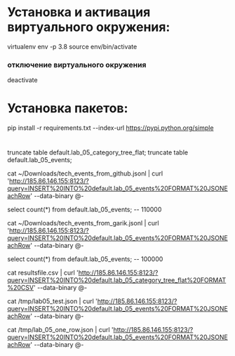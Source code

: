 # Установка и активация виртуального окружения:
virtualenv env -p 3.8
source env/bin/activate

### отключение виртуального окружения
deactivate

# Установка пакетов:
pip install -r requirements.txt --index-url https://pypi.python.org/simple

#

truncate table default.lab_05_category_tree_flat;
truncate table default.lab_05_events;

cat ~/Downloads/tech_events_from_github.jsonl | curl 'http://185.86.146.155:8123/?query=INSERT%20INTO%20default.lab_05_events%20FORMAT%20JSONEachRow' --data-binary @-

select count(*) from default.lab_05_events;  -- 110000

cat ~/Downloads/tech_events_from_garik.jsonl | curl 'http://185.86.146.155:8123/?query=INSERT%20INTO%20default.lab_05_events%20FORMAT%20JSONEachRow' --data-binary @-

select count(*) from default.lab_05_events;  -- 100000













cat resultsfile.csv | curl 'http://185.86.146.155:8123/?query=INSERT%20INTO%20default.lab_05_category_tree_flat%20FORMAT%20CSV' --data-binary @-




cat /tmp/lab05_test.json | curl 'http://185.86.146.155:8123/?query=INSERT%20INTO%20default.lab_05_events%20FORMAT%20JSONEachRow' --data-binary @-

cat /tmp/lab_05_one_row.json | curl 'http://185.86.146.155:8123/?query=INSERT%20INTO%20default.lab_05_events%20FORMAT%20JSONEachRow' --data-binary @-